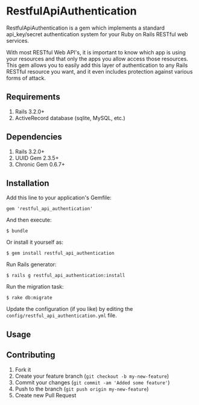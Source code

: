 # RestfulApiAuthentication

RestfulApiAuthentication is a gem which implements a standard api_key/secret authentication system for your Ruby on Rails RESTful web services.

With most RESTful Web API's, it is important to know which app is using your resources and that only the apps you allow access those resources. This gem allows you to easily add this layer of authentication to any Rails RESTful resource you want, and it even includes protection against various forms of attack.

## Requirements

1. Rails 3.2.0+
2. ActiveRecord database (sqlite, MySQL, etc.)

## Dependencies

1. Rails 3.2.0+
2. UUID Gem 2.3.5+
3. Chronic Gem 0.6.7+

## Installation

Add this line to your application's Gemfile:

    gem 'restful_api_authentication'

And then execute:

    $ bundle

Or install it yourself as:

    $ gem install restful_api_authentication

Run Rails generator:

    $ rails g restful_api_authentication:install

Run the migration task:

    $ rake db:migrate

Update the configuration (if you like) by editing the `config/restful_api_authentication.yml` file.

## Usage


## Contributing

1. Fork it
2. Create your feature branch (`git checkout -b my-new-feature`)
3. Commit your changes (`git commit -am 'Added some feature'`)
4. Push to the branch (`git push origin my-new-feature`)
5. Create new Pull Request
